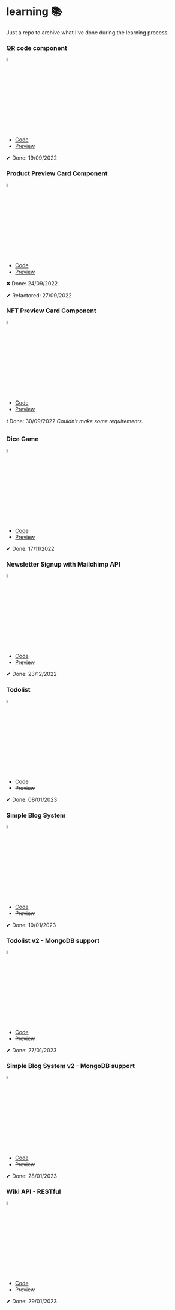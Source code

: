 <h1>learning 📚</h2>
<p>Just a repo to archive what I've done during the learning process.</p>
<h3>QR code component</h3>
<img src="https://skillicons.dev/icons?i=html,css" style="width: 5%;">
<ul><li><a href="https://github.com/hugocerezer/learning/tree/main/qr-code-component-main">Code</a></li>
<li><a href="https://hugocerezer.github.io/learning/qr-code-component-main/">Preview</a></li>
</ul>
<p>✔ Done: 19/09/2022</p>

<h3>Product Preview Card Component</h3>
<img src="https://skillicons.dev/icons?i=html,css" style="width: 5%;">
<ul><li><a href="https://github.com/hugocerezer/learning/tree/main/product-preview-card-component-main">Code</a></li>
<li><a href="https://hugocerezer.github.io/learning/product-preview-card-component-main">Preview</a></li></ul>
<p>❌ Done: 24/09/2022</p>
<p>✔ Refactored: 27/09/2022</p>

<h3>NFT Preview Card Component</h3>
<img src="https://skillicons.dev/icons?i=html,css" style="width: 5%;">
<ul><li><a href="https://github.com/hugocerezer/learning/tree/main/nft-preview-card-component-main">Code</a></li>
<li><a href="https://hugocerezer.github.io/learning/nft-preview-card-component-main/">Preview</a></li></ul>
<p>❗ Done: 30/09/2022 <em>Couldn't make some requirements.</em></p>

<h3>Dice Game</h3>
<img src="https://skillicons.dev/icons?i=html,css,js" style="width: 5%;">
<ul><li><a href="https://github.com/hugocerezer/learning/tree/main/dice-game">Code</a></li>
<li><a href="https://hugocerezer.github.io/learning/dice-game/">Preview</a></li></ul>
<p>✔ Done: 17/11/2022</p>

<h3>Newsletter Signup with Mailchimp API</h3>
<img src="https://skillicons.dev/icons?i=html,css,js" style="width: 5%;">
<ul><li><a href="https://github.com/hugocerezer/learning/tree/main/dice-game">Code</a></li>
<li><a href="https://hugocerezer.github.io/learning/dice-game/">Preview</a></li></ul>
<p>✔ Done: 23/12/2022</p>

<h3>Todolist</h3>
<img src="https://skillicons.dev/icons?i=html,css,js" style="width: 5%;">
<ul><li><a href="https://github.com/hugocerezer/learning/tree/main/todolist">Code</a></li>
<li><s>Preview</s></li></ul>
<p>✔ Done: 08/01/2023</p>

<h3>Simple Blog System</h3>
<img src="https://skillicons.dev/icons?i=html,css,js" style="width: 5%;">
<ul><li><a href="https://github.com/hugocerezer/learning/tree/main/simple-blog">Code</a></li>
<li><s>Preview</s></li></ul>
<p>✔ Done: 10/01/2023</p>

<h3>Todolist v2 - MongoDB support</h3>
<img src="https://skillicons.dev/icons?i=html,css,js" style="width: 5%;">
<ul><li><a href="https://github.com/hugocerezer/learning/tree/main/todolist-v2">Code</a></li>
<li><s>Preview</s></li></ul>
<p>✔ Done: 27/01/2023</p>

<h3>Simple Blog System v2 - MongoDB support</h3>
<img src="https://skillicons.dev/icons?i=html,css,js" style="width: 5%;">
<ul><li><a href="https://github.com/hugocerezer/learning/tree/main/simple-blog-v2">Code</a></li>
<li><s>Preview</s></li></ul>
<p>✔ Done: 28/01/2023</p>

<h3>Wiki API - RESTful</h3>
<img src="https://skillicons.dev/icons?i=html,css,js" style="width: 5%;">
<ul><li><a href="https://github.com/hugocerezer/learning/tree/main/wiki-api">Code</a></li>
<li><s>Preview</s></li></ul>
<p>✔ Done: 29/01/2023</p>